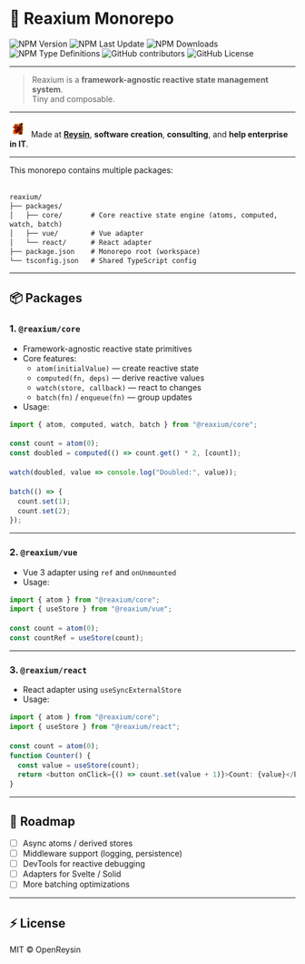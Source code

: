 # 🧠 Reaxium Monorepo

![NPM Version](https://img.shields.io/npm/v/%40reaxium%2Fcore)
![NPM Last Update](https://img.shields.io/npm/last-update/%40reaxium%2Fcore)
![NPM Downloads](https://img.shields.io/npm/dw/%40reaxium%2Fcore)
![NPM Type Definitions](https://img.shields.io/npm/types/%40reaxium%2Fcore)
![GitHub contributors](https://img.shields.io/github/contributors/OpenReysin/reaxium)
![GitHub License](https://img.shields.io/github/license/OpenReysin/reaxium)


---

> Reaxium is a **framework-agnostic reactive state management system**.  
> Tiny and composable.

---

<img src="./assets/logo_reysin.png" alt="" width="30" height="30" />  Made at <b><a href="https://reysin.fr">Reysin</a></b>, <b>software creation</b>, <b>consulting</b>, and <b>help enterprise in IT</b>.

---

This monorepo contains multiple packages:

```

reaxium/
├── packages/
│   ├── core/       # Core reactive state engine (atoms, computed, watch, batch)
│   ├── vue/        # Vue adapter
│   └── react/      # React adapter
├── package.json    # Monorepo root (workspace)
└── tsconfig.json   # Shared TypeScript config

````

---

## 📦 Packages

### 1. `@reaxium/core`

- Framework-agnostic reactive state primitives
- Core features:
  - `atom(initialValue)` — create reactive state
  - `computed(fn, deps)` — derive reactive values
  - `watch(store, callback)` — react to changes
  - `batch(fn)` / `enqueue(fn)` — group updates
- Usage:

```ts
import { atom, computed, watch, batch } from "@reaxium/core";

const count = atom(0);
const doubled = computed(() => count.get() * 2, [count]);

watch(doubled, value => console.log("Doubled:", value));

batch(() => {
  count.set(1);
  count.set(2);
});
````

---

### 2. `@reaxium/vue`

* Vue 3 adapter using `ref` and `onUnmounted`
* Usage:

```ts
import { atom } from "@reaxium/core";
import { useStore } from "@reaxium/vue";

const count = atom(0);
const countRef = useStore(count);
```

---

### 3. `@reaxium/react`

* React adapter using `useSyncExternalStore`
* Usage:

```ts
import { atom } from "@reaxium/core";
import { useStore } from "@reaxium/react";

const count = atom(0);
function Counter() {
  const value = useStore(count);
  return <button onClick={() => count.set(value + 1)}>Count: {value}</button>;
}
```

---

## 🔮 Roadmap

* [ ] Async atoms / derived stores
* [ ] Middleware support (logging, persistence)
* [ ] DevTools for reactive debugging
* [ ] Adapters for Svelte / Solid
* [ ] More batching optimizations

---

## ⚡ License

MIT © OpenReysin
